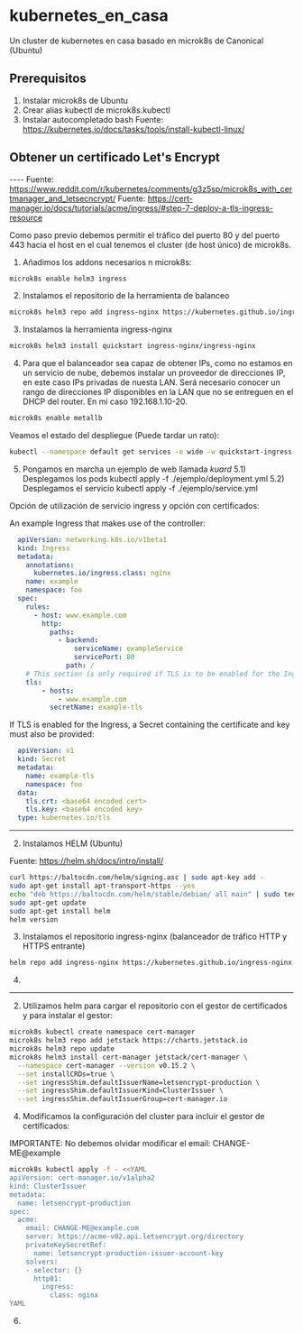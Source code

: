 # kubernetes_en_casa
Un cluster de kubernetes en casa basado en microk8s de Canonical (Ubuntu)

## Prerequisitos
1) Instalar microk8s de Ubuntu
2) Crear alias kubectl de microk8s.kubectl
3) Instalar autocompletado bash Fuente: https://kubernetes.io/docs/tasks/tools/install-kubectl-linux/

## Obtener un certificado Let's Encrypt
 ---- Fuente: https://www.reddit.com/r/kubernetes/comments/g3z5sp/microk8s_with_certmanager_and_letsecncrypt/
Fuente: https://cert-manager.io/docs/tutorials/acme/ingress/#step-7-deploy-a-tls-ingress-resource


Como paso previo debemos permitir el tráfico del puerto 80 y del puerto 443 hacia el host en el cual tenemos el cluster (de host único) de microk8s.

1) Añadimos los addons necesarios n microk8s:
```bash
microk8s enable helm3 ingress
```

2) Instalamos el repositorio de la herramienta de balanceo
```bash
microk8s helm3 repo add ingress-nginx https://kubernetes.github.io/ingress-nginx
```

3) Instalamos la herramienta ingress-nginx
```bash
microk8s helm3 install quickstart ingress-nginx/ingress-nginx
```
4) Para que el balanceador sea capaz de obtener IPs, como no estamos en un servicio de nube, debemos instalar un proveedor de direcciones IP, en este caso IPs privadas de nuesta LAN. Será necesario conocer un rango de direcciones IP disponibles en la LAN que no se entreguen en el DHCP del router. En mi caso 192.168.1.10-20.
```bash
microk8s enable metallb
```
Veamos el estado del despliegue (Puede tardar un rato): 
```bash
kubectl --namespace default get services -o wide -w quickstart-ingress-nginx-controller
```

5) Pongamos en marcha un ejemplo de web llamada *kuard*
5.1) Desplegamos los pods
kubectl apply -f ./ejemplo/deployment.yml
5.2) Desplegamos el servicio
kubectl apply -f ./ejemplo/service.yml





Opción de utilización de servicio ingress y opción con certificados:

An example Ingress that makes use of the controller:
```YAML
  apiVersion: networking.k8s.io/v1beta1
  kind: Ingress
  metadata:
    annotations:
      kubernetes.io/ingress.class: nginx
    name: example
    namespace: foo
  spec:
    rules:
      - host: www.example.com
        http:
          paths:
            - backend:
                serviceName: exampleService
                servicePort: 80
              path: /
    # This section is only required if TLS is to be enabled for the Ingress
    tls:
        - hosts:
            - www.example.com
          secretName: example-tls
```

If TLS is enabled for the Ingress, a Secret containing the certificate and key must also be provided:
```YAML
  apiVersion: v1
  kind: Secret
  metadata:
    name: example-tls
    namespace: foo
  data:
    tls.crt: <base64 encoded cert>
    tls.key: <base64 encoded key>
  type: kubernetes.io/tls
```














------
2) Instalamos HELM (Ubuntu)

Fuente: https://helm.sh/docs/intro/install/
```bash
curl https://baltocdn.com/helm/signing.asc | sudo apt-key add -
sudo apt-get install apt-transport-https --yes
echo "deb https://baltocdn.com/helm/stable/debian/ all main" | sudo tee /etc/apt/sources.list.d/helm-stable-debian.list
sudo apt-get update
sudo apt-get install helm
helm version
```

3) Instalamos el repositorio ingress-nginx (balanceador de tráfico HTTP y HTTPS entrante)
```bash
helm repo add ingress-nginx https://kubernetes.github.io/ingress-nginx
```

4) 








---

2) Utilizamos helm para cargar el repositorio con el gestor de certificados y para instalar el gestor:
```bash
microk8s kubectl create namespace cert-manager
microk8s helm3 repo add jetstack https://charts.jetstack.io
microk8s helm3 repo update
microk8s helm3 install cert-manager jetstack/cert-manager \
  --namespace cert-manager --version v0.15.2 \
  --set installCRDs=true \
  --set ingressShim.defaultIssuerName=letsencrypt-production \
  --set ingressShim.defaultIssuerKind=ClusterIssuer \
  --set ingressShim.defaultIssuerGroup=cert-manager.io
```
4) Modificamos la configuración del cluster para incluir el gestor de certificados:

IMPORTANTE: No debemos olvidar modificar el email: CHANGE-ME@example
```bash
microk8s kubectl apply -f - <<YAML
apiVersion: cert-manager.io/v1alpha2
kind: ClusterIssuer
metadata:
  name: letsencrypt-production
spec:
  acme:
    email: CHANGE-ME@example.com
    server: https://acme-v02.api.letsencrypt.org/directory
    privateKeySecretRef:
      name: letsencrypt-production-issuer-account-key
    solvers:
    - selector: {}
      http01:
        ingress:
          class: nginx
YAML
```

6) 


